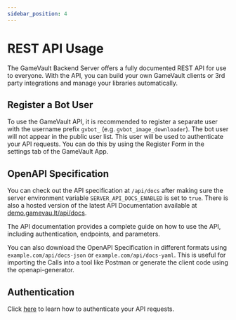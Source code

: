```yaml
---
sidebar_position: 4
---
```


# REST API Usage

The GameVault Backend Server offers a fully documented REST API for use to everyone. With the API, you can build your own GameVault clients or 3rd party integrations and manage your libraries automatically.

## Register a Bot User

To use the GameVault API, it is recommended to register a separate user with the username prefix `gvbot_` (e.g. `gvbot_image_downloader`). The bot user will not appear in the public user list. This user will be used to authenticate your API requests. You can do this by using the Register Form in the settings tab of the GameVault App.

## OpenAPI Specification

You can check out the API specification at `/api/docs` after making sure the server environment variable `SERVER_API_DOCS_ENABLED` is set to `true`. There is also a hosted version of the latest API Documentation available at [demo.gamevau.lt/api/docs](https://demo.gamevau.lt/api/docs).

The API documentation provides a complete guide on how to use the API, including authentication, endpoints, and parameters.

You can also download the OpenAPI Specification in different formats using `example.com/api/docs-json` or `example.com/api/docs-yaml`. This is useful for importing the Calls into a tool like Postman or generate the client code using the openapi-generator.

## Authentication

Click [here](authentication.md) to learn how to authenticate your API requests.
